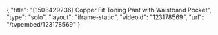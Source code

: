 {
    "title": "[1508429236] Copper Fit Toning Pant with Waistband Pocket",
    "type": "solo",
    "layout": "iframe-static",
    "videoId": "123178569",
    "url": "\/tvpembed\/123178569"
}
